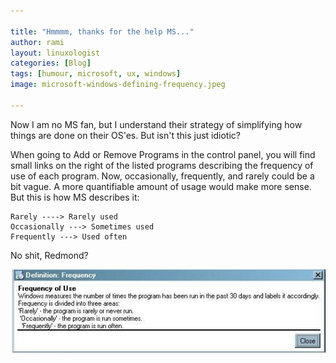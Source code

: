 ```yaml
---

title: "Hmmmm, thanks for the help MS..."
author: rami
layout: linuxologist 
categories: [Blog]
tags: [humour, microsoft, ux, windows]
image: microsoft-windows-defining-frequency.jpeg

---
```


Now I am no MS fan, but I understand their strategy of simplifying how things are done on their OS'es. But isn't this just idiotic?

When going to Add or Remove Programs in the control panel, you will find small links on the right of the listed programs describing the frequency of use of each program. Now, occasionally, frequently, and rarely could be a bit vague. A more quantifiable amount of usage would make more sense. But this is how MS describes it:

    Rarely ----> Rarely used
    Occasionally ---> Sometimes used
    Frequently ---> Used often

No shit, Redmond?

![win_frequency.jpeg](/assets/images/content/blog/microsoft-windows-defining-frequency.jpeg)
